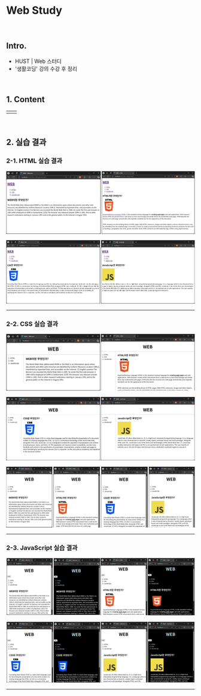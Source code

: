 # Web Study

<br>

## Intro.
- HUST | Web 스터디
- '생활코딩' 강의 수강 후 정리

<br>

## 1. Content

|      |      |
| ---- | ---- |
|      |      |

<br>

## 2. 실습 결과

### 2-1. HTML 실습 결과

![html1](./img/html1.png)<br>

![html2](./img/html2.png)

---

### 2-2. CSS 실습 결과

![css1](./img/css1.png)<br>

![css2](./img/css2.png)<br>

![css3](./img/css3.png)

---

### 2-3. JavaScript 실습 결과

![js1](./img/js-result1.png)<br>

![js2](./img/js-result2.png)

---

